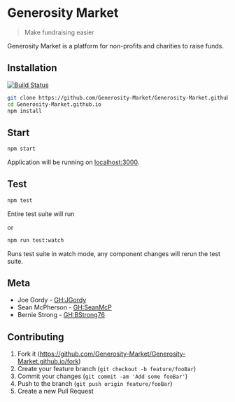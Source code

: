 
# Generosity Market

> Make fundraising easier

Generosity Market is a platform for non-profits and charities to raise funds.

## Installation

[![Build Status](https://travis-ci.org/JGordy/Generosity-Market.github.io.svg?branch=master)](https://travis-ci.org/JGordy/Generosity-Market.github.io)

```sh
git clone https://github.com/Generosity-Market/Generosity-Market.github.io.git
cd Generosity-Market.github.io
npm install
```

## Start

```sh
npm start
```

Application will be running on [localhost:3000](http://localhost:3000).

## Test

```sh
npm test
```

Entire test suite will run

or

```sh
npm run test:watch
```

Runs test suite in watch mode, any component changes will rerun the test suite.

## Meta

* Joe Gordy - [GH:JGordy](https://github.com/jgordy)
* Sean McPherson - [GH:SeanMcP](https://github.com/seanmcp)
* Bernie Strong - [GH:BStrong76](https://github.com/bstrong76)

## Contributing

1. Fork it (<https://github.com/Generosity-Market/Generosity-Market.github.io/fork>)
2. Create your feature branch (`git checkout -b feature/fooBar`)
3. Commit your changes (`git commit -am 'Add some fooBar'`)
4. Push to the branch (`git push origin feature/fooBar`)
5. Create a new Pull Request
